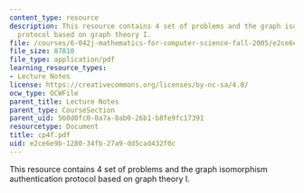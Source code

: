 ```yaml
---
content_type: resource
description: This resource contains 4 set of problems and the graph isomorphism authentication
  protocol based on graph theory I.
file: /courses/6-042j-mathematics-for-computer-science-fall-2005/e2ce6e9b128034fb27a9dd5cad432f0c_cp4f.pdf
file_size: 87810
file_type: application/pdf
learning_resource_types:
- Lecture Notes
license: https://creativecommons.org/licenses/by-nc-sa/4.0/
ocw_type: OCWFile
parent_title: Lecture Notes
parent_type: CourseSection
parent_uid: 560d0fc0-0a7a-0ab0-26b1-b8fe9fc17391
resourcetype: Document
title: cp4f.pdf
uid: e2ce6e9b-1280-34fb-27a9-dd5cad432f0c
---
```

This resource contains 4 set of problems and the graph isomorphism authentication protocol based on graph theory I.